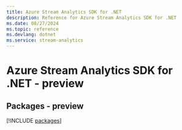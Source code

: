 ```yaml
---
title: Azure Stream Analytics SDK for .NET
description: Reference for Azure Stream Analytics SDK for .NET
ms.date: 08/27/2024
ms.topic: reference
ms.devlang: dotnet
ms.service: stream-analytics
---
```

# Azure Stream Analytics SDK for .NET - preview
## Packages - preview
[!INCLUDE [packages](stream-analytics-index.md)]